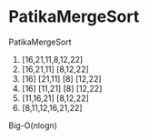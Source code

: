 # PatikaMergeSort
PatikaMergeSort


1. [16,21,11,8,12,22] 
2. [16,21,11] [8,12,22] 
3. [16] [21,11] [8] [12,22] 
4. [16] [11,21] [8] [12,22] 
5. [11,16,21] [8,12,22]
6. [8,11,12,16,21,22] 
 
Big-O(nlogn)
